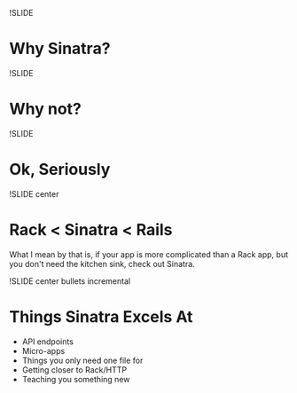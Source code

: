 !SLIDE
# Why Sinatra? #

!SLIDE
# Why not? #

!SLIDE
# Ok, Seriously #

!SLIDE center
# Rack &lt; Sinatra &lt; Rails #
What I mean by that is, if your app is more complicated than a Rack app, but you don't need the kitchen sink, check out Sinatra.

!SLIDE center bullets incremental
# Things Sinatra Excels At #
* API endpoints
* Micro-apps
* Things you only need one file for
* Getting closer to Rack/HTTP
* Teaching you something new
